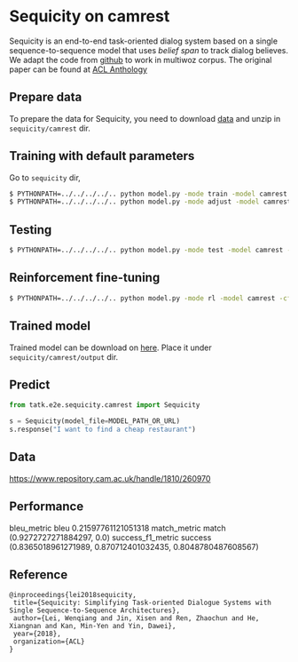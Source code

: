 # Sequicity on camrest

Sequicity is an end-to-end task-oriented dialog system based on a single sequence-to-sequence model that uses *belief span* to track dialog believes. We adapt the code from [github](https://github.com/WING-NUS/sequicity) to work in multiwoz corpus.  The original paper can be found at [ACL Anthology](https://aclweb.org/anthology/papers/P/P18/P18-1133)

## Prepare data

To prepare the data for Sequicity, you need to download [data](https://tatk-data.s3-ap-northeast-1.amazonaws.com/sequicity_camrest_data.zip) and unzip in `sequicity/camrest` dir.

## Training with default parameters

Go to `sequicity` dir,

   ```bash
$ PYTHONPATH=../../../../.. python model.py -mode train -model camrest -cfg camrest/configs/camrest.json
$ PYTHONPATH=../../../../.. python model.py -mode adjust -model camrest -cfg camrest/configs/camrest.json
   ```

   ## Testing

   ```bash
$ PYTHONPATH=../../../../.. python model.py -mode test -model camrest -cfg camrest/configs/camrest.json
   ```

   ## Reinforcement fine-tuning

   ```bash
$ PYTHONPATH=../../../../.. python model.py -mode rl -model camrest -cfg camrest/configs/camrest.json
   ```

## Trained model

Trained model can be download on [here](https://tatk-data.s3-ap-northeast-1.amazonaws.com/sequicity_camrest.pkl). Place it under `sequicity/camrest/output` dir.


## Predict

```python
from tatk.e2e.sequicity.camrest import Sequicity

s = Sequicity(model_file=MODEL_PATH_OR_URL)
s.response("I want to find a cheap restaurant")
```


## Data

https://www.repository.cam.ac.uk/handle/1810/260970

## Performance

bleu_metric bleu        0.21597761121051318
match_metric match      (0.9272727271884297, 0.0)
success_f1_metric success       (0.8365018961271989, 0.870712401032435, 0.8048780487608567)

## Reference

   ```
@inproceedings{lei2018sequicity,
	title={Sequicity: Simplifying Task-oriented Dialogue Systems with Single Sequence-to-Sequence Architectures},
	author={Lei, Wenqiang and Jin, Xisen and Ren, Zhaochun and He, Xiangnan and Kan, Min-Yen and Yin, Dawei},
	year={2018},
	organization={ACL}
}
   ```